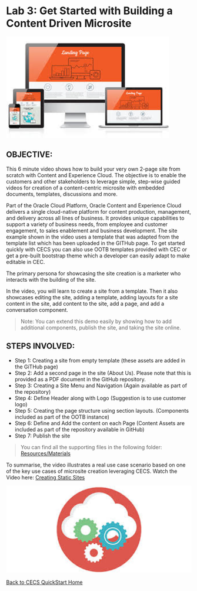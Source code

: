 # Lab 3: Get Started with Building a Content Driven Microsite
![alt text](Resources/Images/Lab200.png "Logo Title Text 1") 
## OBJECTIVE:
This 6 minute video shows how to build your very own 2-page site from scratch with Content and Experience Cloud. The objective is to enable the customers and other stakeholders to leverage simple, step-wise guided videos for creation of a content-centric microsite with embedded documents, templates, discussions and more.

Part of the Oracle Cloud Platform, Oracle Content and Experience Cloud delivers a single cloud-native platform for content production, management, and delivery across all lines of business. It provides unique capabilities to support a variety of business needs, from employee and customer engagement, to sales enablement and business development. 
The site example shown in the video uses a template that was adapted from the template list which has been uploaded in the GITHub page. To get started quickly with CECS you can also use OOTB templates provided with CEC or get a pre-built bootstrap theme which a developer can easily adapt to make editable in CEC.

The primary persona for showcasing the site creation is a marketer who interacts with the building of the site.

In the video, you will learn to create a site from a template. Then it also showcases editing the site, adding a template, adding layouts for a site content in the site, add content to the site, add a page, and add a conversation component. 

> Note: You can extend this demo easily by showing how to add additional components, publish the site, and taking the site online.

## STEPS INVOLVED:
+ Step 1: Creating a site from empty template (these assets are added in the GiTHub page)
+ Step 2: Add a second page in the site (About Us). Please note that this is provided as a PDF document in the GitHub repository.
+ Step 3: Creating a Site Menu and Navigation (Again available as part of the repository)
+ Step 4: Define Header along with Logo (Suggestion is to use customer logo)
+ Step 5: Creating the page structure using section layouts. (Components included as part of the OOTB instance)
+ Step 6: Define and Add the content on each Page (Content Assets are included as part of the repository available in GitHub)
+ Step 7: Publish the site

> You can find all the supporting files in the following folder: [Resources/Materials](/Resources/Materials)

To summarise, the video illustrates a real use case scenario based on one of the key use cases of microsite creation leveraging CECS. Watch the Video here: [Creating Static Sites](Resources/VideoTutorials/Creating-Static-Sites.mp4)

![alt text](Resources/Images/Lab200-1.png "Logo Title Text 1") 

[Back to CECS QuickStart Home](README.md)